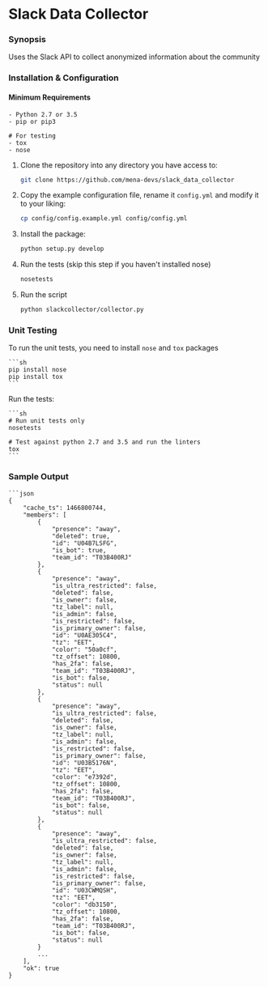 # Slack Data Collector

### Synopsis

Uses the Slack API to collect anonymized information about the community

### Installation & Configuration

#### Minimum Requirements

  ```
  - Python 2.7 or 3.5
  - pip or pip3

  # For testing
  - tox
  - nose
  ```

1. Clone the repository into any directory you have access to:

    ```sh
    git clone https://github.com/mena-devs/slack_data_collector
    ```

2. Copy the example configuration file, rename it `config.yml` and modify it to your liking:

    ```sh
    cp config/config.example.yml config/config.yml
    ```

3. Install the package:

    ```sh
    python setup.py develop
    ```

4. Run the tests (skip this step if you haven't installed nose)

    ```sh
    nosetests
    ```

5. Run the script

    ```sh
    python slackcollector/collector.py
    ```

### Unit Testing

To run the unit tests, you need to install `nose` and `tox` packages

    ```sh
    pip install nose
    pip install tox
    ```

Run the tests:

    ```sh
    # Run unit tests only
    nosetests

    # Test against python 2.7 and 3.5 and run the linters
    tox
    ```

### Sample Output

    ```json
    {
        "cache_ts": 1466800744,
        "members": [
            {
                "presence": "away",
                "deleted": true,
                "id": "U04B7LSFG",
                "is_bot": true,
                "team_id": "T03B400RJ"
            },
            {
                "presence": "away",
                "is_ultra_restricted": false,
                "deleted": false,
                "is_owner": false,
                "tz_label": null,
                "is_admin": false,
                "is_restricted": false,
                "is_primary_owner": false,
                "id": "U0AE305C4",
                "tz": "EET",
                "color": "50a0cf",
                "tz_offset": 10800,
                "has_2fa": false,
                "team_id": "T03B400RJ",
                "is_bot": false,
                "status": null
            },
            {
                "presence": "away",
                "is_ultra_restricted": false,
                "deleted": false,
                "is_owner": false,
                "tz_label": null,
                "is_admin": false,
                "is_restricted": false,
                "is_primary_owner": false,
                "id": "U03B5176N",
                "tz": "EET",
                "color": "e7392d",
                "tz_offset": 10800,
                "has_2fa": false,
                "team_id": "T03B400RJ",
                "is_bot": false,
                "status": null
            },
            {
                "presence": "away",
                "is_ultra_restricted": false,
                "deleted": false,
                "is_owner": false,
                "tz_label": null,
                "is_admin": false,
                "is_restricted": false,
                "is_primary_owner": false,
                "id": "U03CWMQSH",
                "tz": "EET",
                "color": "db3150",
                "tz_offset": 10800,
                "has_2fa": false,
                "team_id": "T03B400RJ",
                "is_bot": false,
                "status": null
            }
            ...
        ],
        "ok": true
    }